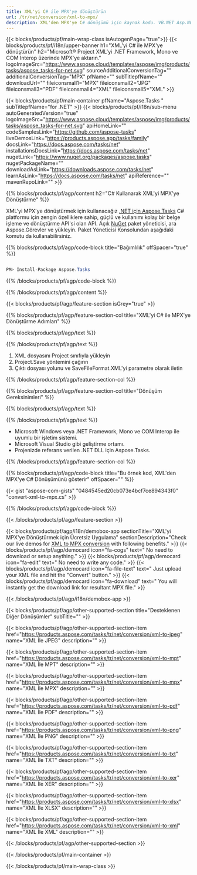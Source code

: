 ```yaml
---
title: XML'yi C# ile MPX'ye dönüştürün 
url: /tr/net/conversion/xml-to-mpx/ 
description: XML'den MPX'ye C# dönüşümü için kaynak kodu. VB.NET Asp.NET veya herhangi bir .NET tabanlı uygulama içinde toplu XML dosyalarını MPX'ye dönüştürmek için API örnek kodunu kullanın.
---
```


{{< blocks/products/pf/main-wrap-class isAutogenPage="true">}}
{{< blocks/products/pf/i18n/upper-banner h1="XML'yi C# ile MPX'ye dönüştürün" h2="Microsoft® Project XML'yi .NET Framework, Mono ve COM Interop üzerinde MPX'ye aktarın." logoImageSrc="https://www.aspose.cloud/templates/aspose/img/products/tasks/aspose_tasks-for-net.svg" sourceAdditionalConversionTag="" additionalConversionTag="MPX" pfName="" subTitlepfName="" downloadUrl="" fileiconsmall1="MPX" fileiconsmall2="JPG" fileiconsmall3="PDF" fileiconsmall4="XML" fileiconsmall5="XML" >}}

{{< blocks/products/pf/main-container pfName="Aspose.Tasks " subTitlepfName="for .NET" >}}
{{< blocks/products/pf/i18n/sub-menu autoGeneratedVersion="true" logoImageSrc="https://www.aspose.cloud/templates/aspose/img/products/tasks/aspose_tasks-for-net.svg" apiHomeLink="" codeSamplesLink="https://github.com/aspose-tasks" liveDemosLink="https://products.aspose.app/tasks/family" docsLink="https://docs.aspose.com/tasks/net" installationsDocsLink="https://docs.aspose.com/tasks/net" nugetLink="https://www.nuget.org/packages/aspose.tasks" nugetPackageName="" downloadAsLink="https://downloads.aspose.com/tasks/net" learnAsLink="https://docs.aspose.com/tasks/net" apiReference="" mavenRepoLink="" >}}

{{% blocks/products/pf/agp/content h2="C# Kullanarak XML'yi MPX'ye Dönüştürme" %}}

XML'yi MPX'ye dönüştürmek için kullanacağız
 [.NET için Aspose.Tasks](https://products.aspose.com/tasks/net)
 C# platformu için zengin özelliklere sahip, güçlü ve kullanımı kolay bir belge işleme ve dönüştürme API'si olan API. Açık
 [NuGet](https://www.nuget.org/packages/aspose.tasks)
 paket yöneticisi, ara
 Aspose.Görevler
 ve yükleyin. Paket Yöneticisi Konsolundan aşağıdaki komutu da kullanabilirsiniz.

{{% blocks/products/pf/agp/code-block title="Bağımlılık" offSpacer="true" %}}

```cs

PM> Install-Package Aspose.Tasks

```

{{% /blocks/products/pf/agp/code-block %}}

{{% /blocks/products/pf/agp/content %}}

{{< blocks/products/pf/agp/feature-section isGrey="true" >}}

{{% blocks/products/pf/agp/feature-section-col title="XML'yi C# ile MPX'ye Dönüştürme Adımları" %}}

{{% blocks/products/pf/agp/text %}}

{{% /blocks/products/pf/agp/text %}}

1. XML dosyasını Project sınıfıyla yükleyin
1. Project.Save yöntemini çağırın
1. Çıktı dosyası yolunu ve SaveFileFormat.XML'yi parametre olarak iletin

{{% /blocks/products/pf/agp/feature-section-col %}}

{{% blocks/products/pf/agp/feature-section-col title="Dönüşüm Gereksinimleri" %}}

{{% blocks/products/pf/agp/text %}}

{{% /blocks/products/pf/agp/text %}}

- Microsoft Windows veya .NET Framework, Mono ve COM Interop ile uyumlu bir işletim sistemi.
- Microsoft Visual Studio gibi geliştirme ortamı.
- Projenizde referans verilen .NET DLL için Aspose.Tasks.

{{% /blocks/products/pf/agp/feature-section-col %}}

{{% blocks/products/pf/agp/code-block title="Bu örnek kod, XML'den MPX'ye C# Dönüşümünü gösterir" offSpacer="" %}}

{{< gist "aspose-com-gists" "0484545ed20cb073e4bcf7ce894343f0" "convert-xml-to-mpx.cs" >}}

{{% /blocks/products/pf/agp/code-block %}}

{{< /blocks/products/pf/agp/feature-section >}}

<!-- aboutfile Starts -->

{{< blocks/products/pf/agp/i18n/demobox-app sectionTitle="XML'yi MPX'ye Dönüştürmek için Ücretsiz Uygulama" sectionDescription="Check our live demos for [XML to MPX conversion](https://products.aspose.app/tasks/conversion/xml-to-mpx) with following benefits." >}}
        {{< blocks/products/pf/agp/democard icon="fa-cogs" text=" No need to download or setup anything." >}}
        {{< blocks/products/pf/agp/democard icon="fa-edit" text=" No need to write any code." >}}
        {{< blocks/products/pf/agp/democard icon="fa-file-text" text=" Just upload your XML file and hit the \"Convert\" button." >}}
        {{< blocks/products/pf/agp/democard icon="fa-download" text=" You will instantly get the download link for resultant MPX file." >}}

{{< /blocks/products/pf/agp/i18n/demobox-app >}}

<!-- aboutfile Ends -->

{{< blocks/products/pf/agp/other-supported-section title="Desteklenen Diğer Dönüşümler" subTitle="" >}}

{{< blocks/products/pf/agp/other-supported-section-item href="https://products.aspose.com/tasks/tr/net/conversion/xml-to-jpeg" name="XML İle JPEG" description="" >}}

{{< blocks/products/pf/agp/other-supported-section-item href="https://products.aspose.com/tasks/tr/net/conversion/xml-to-mpt" name="XML İle MPT" description="" >}}

{{< blocks/products/pf/agp/other-supported-section-item href="https://products.aspose.com/tasks/tr/net/conversion/xml-to-mpx" name="XML İle MPX" description="" >}}

{{< blocks/products/pf/agp/other-supported-section-item href="https://products.aspose.com/tasks/tr/net/conversion/xml-to-pdf" name="XML İle PDF" description="" >}}

{{< blocks/products/pf/agp/other-supported-section-item href="https://products.aspose.com/tasks/tr/net/conversion/xml-to-png" name="XML İle PNG" description="" >}}

{{< blocks/products/pf/agp/other-supported-section-item href="https://products.aspose.com/tasks/tr/net/conversion/xml-to-txt" name="XML İle TXT" description="" >}}

{{< blocks/products/pf/agp/other-supported-section-item href="https://products.aspose.com/tasks/tr/net/conversion/xml-to-xer" name="XML İle XER" description="" >}}

{{< blocks/products/pf/agp/other-supported-section-item href="https://products.aspose.com/tasks/tr/net/conversion/xml-to-xlsx" name="XML İle XLSX" description="" >}}

{{< blocks/products/pf/agp/other-supported-section-item href="https://products.aspose.com/tasks/tr/net/conversion/xml-to-xml" name="XML İle XML" description="" >}}



{{< /blocks/products/pf/agp/other-supported-section >}}

{{< /blocks/products/pf/main-container >}}
    
{{< /blocks/products/pf/main-wrap-class >}}